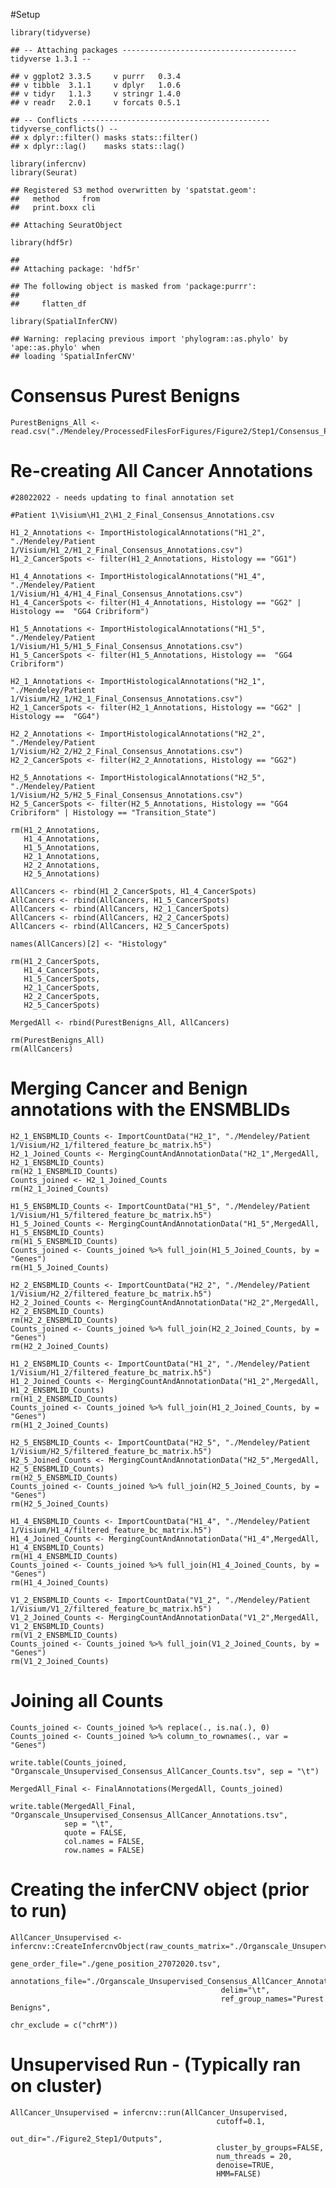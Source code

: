 \#Setup

    library(tidyverse)

    ## -- Attaching packages --------------------------------------- tidyverse 1.3.1 --

    ## v ggplot2 3.3.5     v purrr   0.3.4
    ## v tibble  3.1.1     v dplyr   1.0.6
    ## v tidyr   1.1.3     v stringr 1.4.0
    ## v readr   2.0.1     v forcats 0.5.1

    ## -- Conflicts ------------------------------------------ tidyverse_conflicts() --
    ## x dplyr::filter() masks stats::filter()
    ## x dplyr::lag()    masks stats::lag()

    library(infercnv)
    library(Seurat)

    ## Registered S3 method overwritten by 'spatstat.geom':
    ##   method     from
    ##   print.boxx cli

    ## Attaching SeuratObject

    library(hdf5r)

    ## 
    ## Attaching package: 'hdf5r'

    ## The following object is masked from 'package:purrr':
    ## 
    ##     flatten_df

    library(SpatialInferCNV)

    ## Warning: replacing previous import 'phylogram::as.phylo' by 'ape::as.phylo' when
    ## loading 'SpatialInferCNV'

# Consensus Purest Benigns

    PurestBenigns_All <- read.csv("./Mendeley/ProcessedFilesForFigures/Figure2/Step1/Consensus_PurestBenigns_18112020.csv")

# Re-creating All Cancer Annotations

    #28022022 - needs updating to final annotation set

    #Patient 1\Visium\H1_2\H1_2_Final_Consensus_Annotations.csv

    H1_2_Annotations <- ImportHistologicalAnnotations("H1_2", "./Mendeley/Patient 1/Visium/H1_2/H1_2_Final_Consensus_Annotations.csv")
    H1_2_CancerSpots <- filter(H1_2_Annotations, Histology == "GG1")

    H1_4_Annotations <- ImportHistologicalAnnotations("H1_4", "./Mendeley/Patient 1/Visium/H1_4/H1_4_Final_Consensus_Annotations.csv")
    H1_4_CancerSpots <- filter(H1_4_Annotations, Histology == "GG2" | Histology ==  "GG4 Cribriform")

    H1_5_Annotations <- ImportHistologicalAnnotations("H1_5", "./Mendeley/Patient 1/Visium/H1_5/H1_5_Final_Consensus_Annotations.csv")
    H1_5_CancerSpots <- filter(H1_5_Annotations, Histology ==  "GG4 Cribriform")

    H2_1_Annotations <- ImportHistologicalAnnotations("H2_1", "./Mendeley/Patient 1/Visium/H2_1/H2_1_Final_Consensus_Annotations.csv")
    H2_1_CancerSpots <- filter(H2_1_Annotations, Histology == "GG2" | Histology ==  "GG4")

    H2_2_Annotations <- ImportHistologicalAnnotations("H2_2", "./Mendeley/Patient 1/Visium/H2_2/H2_2_Final_Consensus_Annotations.csv")
    H2_2_CancerSpots <- filter(H2_2_Annotations, Histology == "GG2")

    H2_5_Annotations <- ImportHistologicalAnnotations("H2_5", "./Mendeley/Patient 1/Visium/H2_5/H2_5_Final_Consensus_Annotations.csv")
    H2_5_CancerSpots <- filter(H2_5_Annotations, Histology == "GG4 Cribriform" | Histology == "Transition_State")

    rm(H1_2_Annotations,
       H1_4_Annotations,
       H1_5_Annotations,
       H2_1_Annotations,
       H2_2_Annotations,
       H2_5_Annotations)

    AllCancers <- rbind(H1_2_CancerSpots, H1_4_CancerSpots)
    AllCancers <- rbind(AllCancers, H1_5_CancerSpots)
    AllCancers <- rbind(AllCancers, H2_1_CancerSpots)
    AllCancers <- rbind(AllCancers, H2_2_CancerSpots)
    AllCancers <- rbind(AllCancers, H2_5_CancerSpots)

    names(AllCancers)[2] <- "Histology"

    rm(H1_2_CancerSpots,
       H1_4_CancerSpots,
       H1_5_CancerSpots,
       H2_1_CancerSpots,
       H2_2_CancerSpots,
       H2_5_CancerSpots)

    MergedAll <- rbind(PurestBenigns_All, AllCancers)

    rm(PurestBenigns_All)
    rm(AllCancers)

# Merging Cancer and Benign annotations with the ENSMBLIDs

    H2_1_ENSBMLID_Counts <- ImportCountData("H2_1", "./Mendeley/Patient 1/Visium/H2_1/filtered_feature_bc_matrix.h5")
    H2_1_Joined_Counts <- MergingCountAndAnnotationData("H2_1",MergedAll, H2_1_ENSBMLID_Counts)
    rm(H2_1_ENSBMLID_Counts)
    Counts_joined <- H2_1_Joined_Counts
    rm(H2_1_Joined_Counts)

    H1_5_ENSBMLID_Counts <- ImportCountData("H1_5", "./Mendeley/Patient 1/Visium/H1_5/filtered_feature_bc_matrix.h5")
    H1_5_Joined_Counts <- MergingCountAndAnnotationData("H1_5",MergedAll, H1_5_ENSBMLID_Counts)
    rm(H1_5_ENSBMLID_Counts)
    Counts_joined <- Counts_joined %>% full_join(H1_5_Joined_Counts, by = "Genes")
    rm(H1_5_Joined_Counts)

    H2_2_ENSBMLID_Counts <- ImportCountData("H2_2", "./Mendeley/Patient 1/Visium/H2_2/filtered_feature_bc_matrix.h5")
    H2_2_Joined_Counts <- MergingCountAndAnnotationData("H2_2",MergedAll, H2_2_ENSBMLID_Counts)
    rm(H2_2_ENSBMLID_Counts)
    Counts_joined <- Counts_joined %>% full_join(H2_2_Joined_Counts, by = "Genes")
    rm(H2_2_Joined_Counts)

    H1_2_ENSBMLID_Counts <- ImportCountData("H1_2", "./Mendeley/Patient 1/Visium/H1_2/filtered_feature_bc_matrix.h5")
    H1_2_Joined_Counts <- MergingCountAndAnnotationData("H1_2",MergedAll, H1_2_ENSBMLID_Counts)
    rm(H1_2_ENSBMLID_Counts)
    Counts_joined <- Counts_joined %>% full_join(H1_2_Joined_Counts, by = "Genes")
    rm(H1_2_Joined_Counts)

    H2_5_ENSBMLID_Counts <- ImportCountData("H2_5", "./Mendeley/Patient 1/Visium/H2_5/filtered_feature_bc_matrix.h5")
    H2_5_Joined_Counts <- MergingCountAndAnnotationData("H2_5",MergedAll, H2_5_ENSBMLID_Counts)
    rm(H2_5_ENSBMLID_Counts)
    Counts_joined <- Counts_joined %>% full_join(H2_5_Joined_Counts, by = "Genes")
    rm(H2_5_Joined_Counts)

    H1_4_ENSBMLID_Counts <- ImportCountData("H1_4", "./Mendeley/Patient 1/Visium/H1_4/filtered_feature_bc_matrix.h5")
    H1_4_Joined_Counts <- MergingCountAndAnnotationData("H1_4",MergedAll, H1_4_ENSBMLID_Counts)
    rm(H1_4_ENSBMLID_Counts)
    Counts_joined <- Counts_joined %>% full_join(H1_4_Joined_Counts, by = "Genes")
    rm(H1_4_Joined_Counts)

    V1_2_ENSBMLID_Counts <- ImportCountData("V1_2", "./Mendeley/Patient 1/Visium/V1_2/filtered_feature_bc_matrix.h5")
    V1_2_Joined_Counts <- MergingCountAndAnnotationData("V1_2",MergedAll, V1_2_ENSBMLID_Counts)
    rm(V1_2_ENSBMLID_Counts)
    Counts_joined <- Counts_joined %>% full_join(V1_2_Joined_Counts, by = "Genes")
    rm(V1_2_Joined_Counts)

# Joining all Counts

    Counts_joined <- Counts_joined %>% replace(., is.na(.), 0)
    Counts_joined <- Counts_joined %>% column_to_rownames(., var = "Genes")

    write.table(Counts_joined, "Organscale_Unsupervised_Consensus_AllCancer_Counts.tsv", sep = "\t")

    MergedAll_Final <- FinalAnnotations(MergedAll, Counts_joined)

    write.table(MergedAll_Final, "Organscale_Unsupervised_Consensus_AllCancer_Annotations.tsv", 
                sep = "\t",
                quote = FALSE, 
                col.names = FALSE, 
                row.names = FALSE)

# Creating the inferCNV object (prior to run)

    AllCancer_Unsupervised <- infercnv::CreateInfercnvObject(raw_counts_matrix="./Organscale_Unsupervised_Consensus_AllCancer_Counts.tsv", 
                                                   gene_order_file="./gene_position_27072020.tsv",
                                                   annotations_file="./Organscale_Unsupervised_Consensus_AllCancer_Annotations.tsv",
                                                   delim="\t",
                                                   ref_group_names="Purest Benigns",
                                                                   chr_exclude = c("chrM"))

# Unsupervised Run - (Typically ran on cluster)

    AllCancer_Unsupervised = infercnv::run(AllCancer_Unsupervised,
                                                  cutoff=0.1,
                                                  out_dir="./Figure2_Step1/Outputs", 
                                                  cluster_by_groups=FALSE,
                                                  num_threads = 20, 
                                                  denoise=TRUE,
                                                  HMM=FALSE)
